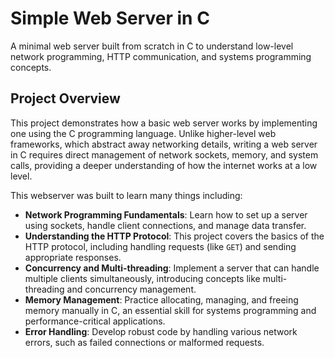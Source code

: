 # Simple Web Server in C

A minimal web server built from scratch in C to understand low-level network programming, HTTP communication, and systems programming concepts.

## Project Overview

This project demonstrates how a basic web server works by implementing one using the C programming language. Unlike higher-level web frameworks, which abstract away networking details, writing a web server in C requires direct management of network sockets, memory, and system calls, providing a deeper understanding of how the internet works at a low level.

This webserver was built to learn many things including:

- **Network Programming Fundamentals**: Learn how to set up a server using sockets, handle client connections, and manage data transfer.
- **Understanding the HTTP Protocol**: This project covers the basics of the HTTP protocol, including handling requests (like `GET`) and sending appropriate responses.
- **Concurrency and Multi-threading**: Implement a server that can handle multiple clients simultaneously, introducing concepts like multi-threading and concurrency management.
- **Memory Management**: Practice allocating, managing, and freeing memory manually in C, an essential skill for systems programming and performance-critical applications.
- **Error Handling**: Develop robust code by handling various network errors, such as failed connections or malformed requests.


